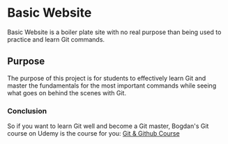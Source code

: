 # Basic Website

Basic Website is a boiler plate site with no real purpose than being used to practice and learn Git commands.

## Purpose

The purpose of this project is for students to effectively learn Git and master the fundamentals for the most important commands while seeing what goes on behind the scenes with Git.

### Conclusion

So if you want to learn Git well and become a Git master, Bogdan's Git course on Udemy is the course for you: [Git & Github Course](https://www.udemy.com/course/git-and-github-complete-guide/ "Bogdan's Git & Github Course on Udemy")
